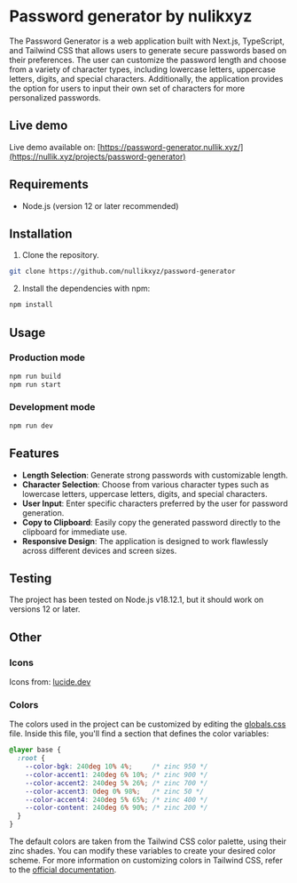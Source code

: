 # Password generator by nulikxyz

The Password Generator is a web application built with Next.js, TypeScript, and Tailwind CSS that allows users to generate secure passwords based on their preferences. The user can customize the password length and choose from a variety of character types, including lowercase letters, uppercase letters, digits, and special characters. Additionally, the application provides the option for users to input their own set of characters for more personalized passwords.

## Live demo

Live demo available on: [https://password-generator.nullik.xyz/](https://nullik.xyz/projects/password-generator)
## Requirements

- Node.js (version 12 or later recommended)

## Installation

1. Clone the repository.
```bash
git clone https://github.com/nullikxyz/password-generator
```
2. Install the dependencies with npm:
```bash
npm install
```

## Usage
### Production mode
```bash
npm run build
npm run start
```
### Development mode
```bash
npm run dev
```

## Features

- **Length Selection**: Generate strong passwords with customizable length.
- **Character Selection**: Choose from various character types such as lowercase letters, uppercase letters, digits, and special characters.
- **User Input**: Enter specific characters preferred by the user for password generation.
- **Copy to Clipboard**: Easily copy the generated password directly to the clipboard for immediate use.
- **Responsive Design**: The application is designed to work flawlessly across different devices and screen sizes.

## Testing

The project has been tested on Node.js v18.12.1, but it should work on versions 12 or later.

## Other

### Icons
Icons from: [lucide.dev](https://lucide.dev/)

### Colors
The colors used in the project can be customized by editing the [globals.css](src/app/globals.css) file. Inside this file, you'll find a section that defines the color variables:

```css
@layer base {
  :root {
    --color-bgk: 240deg 10% 4%;     /* zinc 950 */
    --color-accent1: 240deg 6% 10%; /* zinc 900 */
    --color-accent2: 240deg 5% 26%; /* zinc 700 */
    --color-accent3: 0deg 0% 98%;   /* zinc 50 */
    --color-accent4: 240deg 5% 65%; /* zinc 400 */
    --color-content: 240deg 6% 90%; /* zinc 200 */
  }
}
```
The default colors are taken from the Tailwind CSS color palette, using their zinc shades. You can modify these variables to create your desired color scheme. For more information on customizing colors in Tailwind CSS, refer to the [official documentation](https://tailwindcss.com/docs/customizing-colors).
